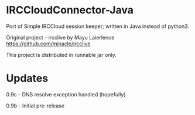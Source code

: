 # IRCCloudConnector-Java
Port of Simple IRCCloud session keeper; written in Java instead of python3.

Original project - ircclive by Mayu Laierlence
https://github.com/minacle/ircclive

This project is distributed in runnable jar only.

# Updates
0.9c - DNS resolve exception handled (hopefully)

0.9b - Initial pre-release
